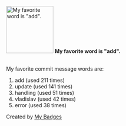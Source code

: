 <img src="https://my-badges.github.io/my-badges/favorite-word.png" alt="My favorite word is &quot;add&quot;." title="My favorite word is &quot;add&quot;." width="128">
<strong>My favorite word is &quot;add&quot;.</strong>
<br><br>

My favorite commit message words are:

1. add (used 211 times)
2. update (used 141 times)
3. handling (used 51 times)
4. vladislav (used 42 times)
5. error (used 38 times)


Created by <a href="https://github.com/my-badges/my-badges">My Badges</a>